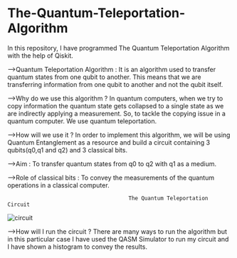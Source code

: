 # The-Quantum-Teleportation-Algorithm
In this repository, I have programmed The Quantum Teleportation Algorithm with the help of Qiskit.


-->Quantum Teleportation Algorithm : 
It is an algorithm used to transfer quantum states from one qubit to another. This means that we are transferring information from one qubit to another and not the qubit itself.

-->Why do we use this algorithm ?
In quantum computers, when we try to copy information the quantum state gets collapsed to a single state as we are indirectly applying a measurement. So, to tackle the copying issue in a quantum computer. We use quantum teleportation.

-->How will we use it ?
In order to implement this algorithm, we will be using Quantum Entanglement as a resource and build a circuit containing 3 qubits(q0,q1 and q2) and 3 classical bits.

-->Aim : To transfer quantum states from q0 to q2 with q1 as a medium.

-->Role of classical bits : To convey the measurements of the quantum operations in a classical computer.


                                          The Quantum Teleportation Circuit
![circuit](https://user-images.githubusercontent.com/77266161/107117307-8e372700-689f-11eb-97ad-c73a5512b8c9.jpg)

-->How will I run the circuit ?
There are many ways to run the algorithm but in this particular case I have used the QASM Simulator to run my circuit and I have shown a histogram to convey the results.
